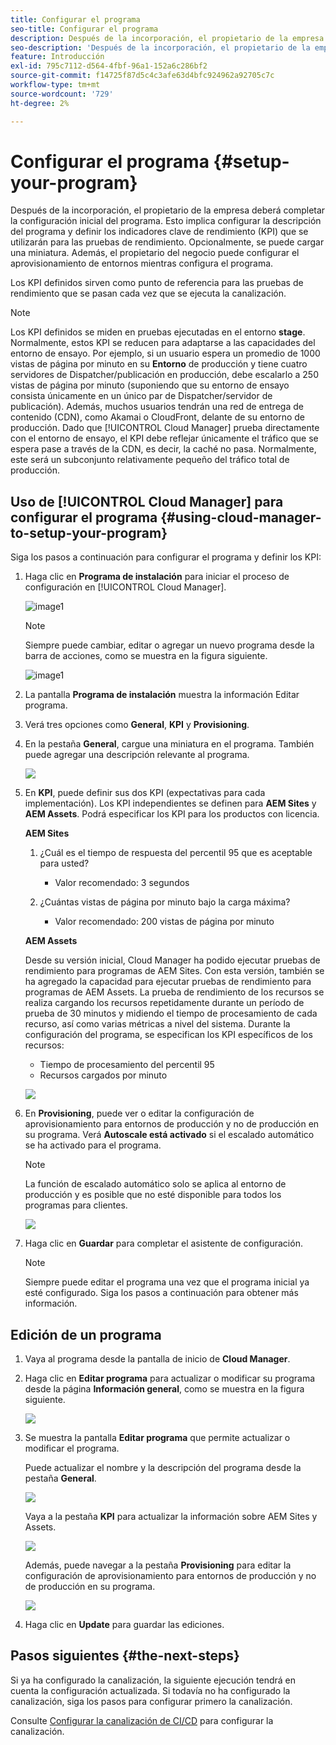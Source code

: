 ```yaml
---
title: Configurar el programa
seo-title: Configurar el programa
description: Después de la incorporación, el propietario de la empresa tendrá que realizar alguna configuración inicial del programa.
seo-description: 'Después de la incorporación, el propietario de la empresa deberá realizar alguna configuración inicial de Adobe AEM Cloud Manager. Esto implica configurar la descripción del programa y definir los KPI que se utilizarán para las pruebas de rendimiento. '
feature: Introducción
exl-id: 795c7112-d564-4fbf-96a1-152a6c286bf2
source-git-commit: f14725f87d5c4c3afe63d4bfc924962a92705c7c
workflow-type: tm+mt
source-wordcount: '729'
ht-degree: 2%

---
```


# Configurar el programa {#setup-your-program}

Después de la incorporación, el propietario de la empresa deberá completar la configuración inicial del programa. Esto implica configurar la descripción del programa y definir los indicadores clave de rendimiento (KPI) que se utilizarán para las pruebas de rendimiento. Opcionalmente, se puede cargar una miniatura. Además, el propietario del negocio puede configurar el aprovisionamiento de entornos mientras configura el programa.

Los KPI definidos sirven como punto de referencia para las pruebas de rendimiento que se pasan cada vez que se ejecuta la canalización.

>[!NOTE]
>Los KPI definidos se miden en pruebas ejecutadas en el entorno **stage**. Normalmente, estos KPI se reducen para adaptarse a las capacidades del entorno de ensayo.
>Por ejemplo, si un usuario espera un promedio de 1000 vistas de página por minuto en su **Entorno** de producción y tiene cuatro servidores de Dispatcher/publicación en producción, debe escalarlo a 250 vistas de página por minuto (suponiendo que su entorno de ensayo consista únicamente en un único par de Dispatcher/servidor de publicación).
>Además, muchos usuarios tendrán una red de entrega de contenido (CDN), como Akamai o CloudFront, delante de su entorno de producción. Dado que [!UICONTROL Cloud Manager] prueba directamente con el entorno de ensayo, el KPI debe reflejar únicamente el tráfico que se espera pase a través de la CDN, es decir, la caché no pasa. Normalmente, este será un subconjunto relativamente pequeño del tráfico total de producción.

## Uso de [!UICONTROL Cloud Manager] para configurar el programa {#using-cloud-manager-to-setup-your-program}

Siga los pasos a continuación para configurar el programa y definir los KPI:

1. Haga clic en **Programa de instalación** para iniciar el proceso de configuración en [!UICONTROL Cloud Manager].

   ![image1](assets/set-up-program/setup1.png)

   >[!NOTE]
   > Siempre puede cambiar, editar o agregar un nuevo programa desde la barra de acciones, como se muestra en la figura siguiente.

   ![image1](assets/set-up-program/setup2.png)


1. La pantalla **Programa de instalación** muestra la información Editar programa.

1. Verá tres opciones como **General**, **KPI** y **Provisioning**.

1. En la pestaña **General**, cargue una miniatura en el programa. También puede agregar una descripción relevante al programa.

   ![](assets/Setup_Program-General.png)

1. En **KPI**, puede definir sus dos KPI (expectativas para cada implementación). Los KPI independientes se definen para **AEM Sites** y **AEM Assets**. Podrá especificar los KPI para los productos con licencia.

   **AEM Sites**

   1. ¿Cuál es el tiempo de respuesta del percentil 95 que es aceptable para usted?

      * Valor recomendado: 3 segundos
   1. ¿Cuántas vistas de página por minuto bajo la carga máxima?

      * Valor recomendado: 200 vistas de página por minuto

   **AEM Assets**

   Desde su versión inicial, Cloud Manager ha podido ejecutar pruebas de rendimiento para programas de AEM Sites. Con esta versión, también se ha agregado la capacidad para ejecutar pruebas de rendimiento para programas de AEM Assets. La prueba de rendimiento de los recursos se realiza cargando los recursos repetidamente durante un período de prueba de 30 minutos y midiendo el tiempo de procesamiento de cada recurso, así como varias métricas a nivel del sistema.
Durante la configuración del programa, se especifican los KPI específicos de los recursos:

   * Tiempo de procesamiento del percentil 95
   * Recursos cargados por minuto

   ![](assets/Setup_Program-KPIs.png)

1. En **Provisioning**, puede ver o editar la configuración de aprovisionamiento para entornos de producción y no de producción en su programa. Verá **Autoscale está activado** si el escalado automático se ha activado para el programa.

   >[!NOTE]
   >La función de escalado automático solo se aplica al entorno de producción y es posible que no esté disponible para todos los programas para clientes.

   ![](assets/Setup_Program-Provisioning.png)

1. Haga clic en **Guardar** para completar el asistente de configuración.

   >[!NOTE]
   >Siempre puede editar el programa una vez que el programa inicial ya esté configurado. Siga los pasos a continuación para obtener más información.

## Edición de un programa

1. Vaya al programa desde la pantalla de inicio de **Cloud Manager**.

1. Haga clic en **Editar programa** para actualizar o modificar su programa desde la página **Información general**, como se muestra en la figura siguiente.

   ![](assets/set-up-program/edit-program1.png)

1. Se muestra la pantalla **Editar programa** que permite actualizar o modificar el programa.

   Puede actualizar el nombre y la descripción del programa desde la pestaña **General**.

   ![](assets/set-up-program/edit-program-general.png)

   Vaya a la pestaña **KPI** para actualizar la información sobre AEM Sites y Assets.

   ![](assets/set-up-program/edit-program-kpi.png)

   Además, puede navegar a la pestaña **Provisioning** para editar la configuración de aprovisionamiento para entornos de producción y no de producción en su programa.

   ![](assets/set-up-program/edit-program-provision.png)

1. Haga clic en **Update** para guardar las ediciones.

## Pasos siguientes {#the-next-steps}

Si ya ha configurado la canalización, la siguiente ejecución tendrá en cuenta la configuración actualizada. Si todavía no ha configurado la canalización, siga los pasos para configurar primero la canalización.

Consulte [Configurar la canalización de CI/CD](https://helpx.adobe.com/experience-manager/cloud-manager/using/configuring-pipeline.html) para configurar la canalización.
